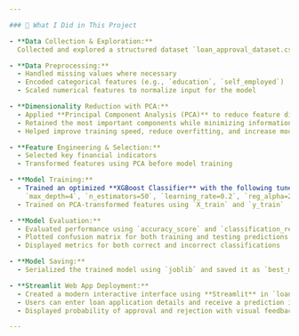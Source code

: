 ```yaml
---

### 🔬 What I Did in This Project

- **Data Collection & Exploration:**  
  Collected and explored a structured dataset `loan_approval_dataset.csv` containing features like number of dependents, education, employment status, income, loan amount, loan term, CIBIL credit score, and various asset values.

- **Data Preprocessing:**  
  - Handled missing values where necessary  
  - Encoded categorical features (e.g., `education`, `self_employed`)  
  - Scaled numerical features to normalize input for the model  

- **Dimensionality Reduction with PCA:**  
  - Applied **Principal Component Analysis (PCA)** to reduce feature dimensionality  
  - Retained the most important components while minimizing information loss  
  - Helped improve training speed, reduce overfitting, and increase model generalization  

- **Feature Engineering & Selection:**  
  - Selected key financial indicators  
  - Transformed features using PCA before model training  

- **Model Training:**  
  - Trained an optimized **XGBoost Classifier** with the following tuned parameters:  
    `max_depth=4`, `n_estimators=50`, `learning_rate=0.2`, `reg_alpha=2`, `reg_lambda=1`  
  - Trained on PCA-transformed features using `X_train` and `y_train`

- **Model Evaluation:**  
  - Evaluated performance using `accuracy_score` and `classification_report`  
  - Plotted confusion matrix for both training and testing predictions  
  - Displayed metrics for both correct and incorrect classifications

- **Model Saving:**  
  - Serialized the trained model using `joblib` and saved it as `best_model.pkl` for later use

- **Streamlit Web App Deployment:**  
  - Created a modern interactive interface using **Streamlit** in `loan_approval_streamlit.py`  
  - Users can enter loan application details and receive a prediction instantly  
  - Displayed probability of approval and rejection with visual feedback (✅ or ❌)

---
```

